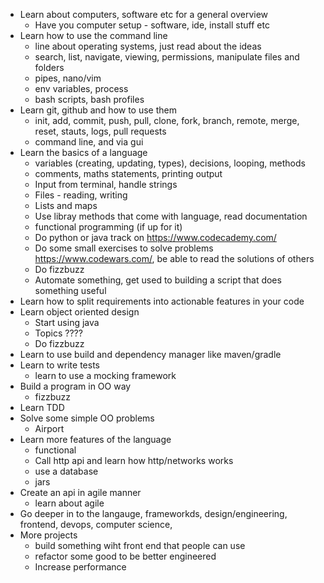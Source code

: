 - Learn about computers, software etc for a general overview
  - Have you computer setup - software, ide, install stuff etc
- Learn how to use the command line
  - line about operating systems, just read about the ideas
  - search, list, navigate, viewing, permissions, manipulate files and folders
  - pipes, nano/vim
  - env variables, process
  - bash scripts, bash profiles
- Learn git, github and how to use them
  - init, add, commit, push, pull, clone, fork, branch, remote, merge, reset, stauts, logs,  pull requests
  - command line, and via gui
- Learn the basics of a language
  - variables (creating, updating, types), decisions, looping, methods
  - comments, maths statements, printing output
  - Input from terminal, handle strings
  - Files - reading, writing
  - Lists and maps
  - Use libray methods that come with language, read documentation
  - functional programming (if up for it)
  - Do python or java track on https://www.codecademy.com/
  - Do some small exercises  to solve problems https://www.codewars.com/, be able to read the solutions of others
  - Do fizzbuzz
  - Automate something, get used to building a script that does something useful
- Learn how to split requirements into actionable features in your code
- Learn object oriented design
  - Start using java
  - Topics ????
  - Do fizzbuzz
- Learn to use build and dependency manager like maven/gradle
- Learn to write tests
  - learn to use a mocking framework
- Build a program in OO way
  - fizzbuzz
- Learn TDD
- Solve some simple OO problems
  - Airport
- Learn more features of the language
  - functional
  - Call http api and learn how http/networks works
  - use a database
  - jars
- Create an api in agile manner
  - learn about agile
- Go deeper in to the langauge, frameworkds, design/engineering, frontend, devops, computer science, 
- More projects
  - build something wiht front end that people can use
  - refactor some  good to be better engineered
  - Increase performance
